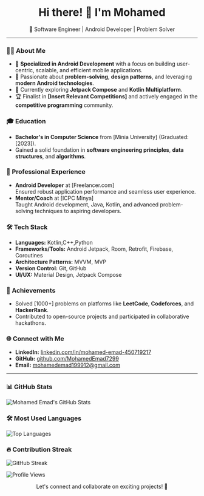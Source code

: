 <h1 align="center">Hi there! 👋 I'm Mohamed</h1>

<p align="center">
  🚀 Software Engineer | Android Developer | Problem Solver
</p>

---

### 👨‍💻 About Me
- 🔭 **Specialized in Android Development** with a focus on building user-centric, scalable, and efficient mobile applications.
- 🎯 Passionate about **problem-solving**, **design patterns**, and leveraging **modern Android technologies**.
- 🌱 Currently exploring **Jetpack Compose** and **Kotlin Multiplatform**.
- 🏆 Finalist in **[Insert Relevant Competitions]** and actively engaged in the **competitive programming** community.

### 🎓 Education
- **Bachelor's in Computer Science** from [Minia University] (Graduated: [2023]).
- Gained a solid foundation in **software engineering principles**, **data structures**, and **algorithms**.

### 💼 Professional Experience
- **Android Developer** at [Freelancer.com]  
  Ensured robust application performance and seamless user experience.
- **Mentor/Coach** at [ICPC Minya]  
  Taught Android development, Java, Kotlin, and advanced problem-solving techniques to aspiring developers.

### 🛠️ Tech Stack
- **Languages:** Kotlin,C++,Python
- **Frameworks/Tools:** Android Jetpack, Room, Retrofit, Firebase, Coroutines
- **Architecture Patterns:** MVVM, MVP
- **Version Control:** Git, GitHub
- **UI/UX:** Material Design, Jetpack Compose

### 🏅 Achievements
- Solved [1000+] problems on platforms like **LeetCode**, **Codeforces**, and **HackerRank**.
- Contributed to open-source projects and participated in collaborative hackathons.

### 🌐 Connect with Me
- **LinkedIn:** [linkedin.com/in/mohamed-emad-450719217](https://www.linkedin.com/in/mohamed-emad-450719217)
- **GitHub:** [github.com/MohamedEmad7299](https://github.com/MohamedEmad7299)
- **Email:** [mohamedemad199912@gmail.com](mailto:your-email)

---

### 📊 GitHub Stats

![Mohamed Emad's GitHub Stats](https://github-readme-stats.vercel.app/api?username=MohamedEmad7299&show_icons=true&theme=radical)

### 🛠️ Most Used Languages

![Top Languages](https://github-readme-stats.vercel.app/api/top-langs/?username=MohamedEmad7299&layout=compact&theme=radical)


### 🔥 Contribution Streak

![GitHub Streak](https://github-readme-streak-stats.herokuapp.com/?user=MohamedEmad7299&theme=radical)


![Profile Views](https://komarev.com/ghpvc/?username=MohamedEmad7299&color=blue)



<p align="center">
  Let's connect and collaborate on exciting projects! 🌟
</p>
